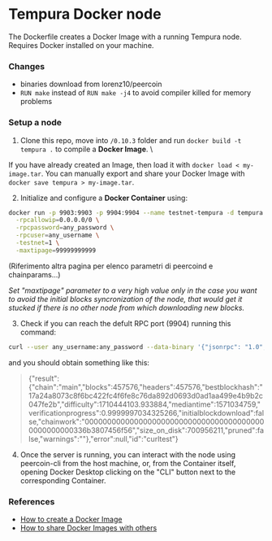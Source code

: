 # Tempura Docker node

The Dockerfile creates a Docker Image with a running Tempura node. \
Requires Docker installed on your machine.

### Changes

* binaries download from lorenz10/peercoin
* `RUN make` instead of `RUN make -j4` to avoid compiler killed for memory problems

### Setup a node

1. Clone this repo, move into `/0.10.3` folder and run `docker build -t tempura .` to compile a **Docker Image**. \

If you have already created an Image, then load it with `docker load < my-image.tar`.
You can manually export and share your Docker Image with `docker save tempura > my-image.tar`.

2. Initialize and configure a **Docker Container** using:

```sh
docker run -p 9903:9903 -p 9904:9904 --name testnet-tempura -d tempura \
  -rpcallowip=0.0.0.0/0 \
  -rpcpassword=any_password \
  -rpcuser=any_username \
  -testnet=1 \
  -maxtipage=99999999999
```

(Riferimento altra pagina per elenco parametri di peercoind e chainparams...)

*Set "maxtipage" parameter to a very high value only in the case you want to avoid the initial blocks syncronization of the node, that would get it stucked if there is no other node from which downloading new blocks.*

3. Check if you can reach the defult RPC port (9904) running this command:

```sh
curl --user any_username:any_password --data-binary '{"jsonrpc": "1.0", "id":"curltest", "method": "getblockchaininfo", "params": [] }'  -H 'content-type: text/plain;' localhost:9904/
```

and you should obtain something like this:

> {"result":{"chain":"main","blocks":457576,"headers":457576,"bestblockhash":"17a24a8073c8f6bc422fc4f6fe8c76da892d0693d0ad1aa499e4b9b2c047fe2b","difficulty":1710444103.933884,"mediantime":1571034759,"verificationprogress":0.9999997034325266,"initialblockdownload":false,"chainwork":"00000000000000000000000000000000000000000000000000336b3807456f56","size_on_disk":700956211,"pruned":false,"warnings":""},"error":null,"id":"curltest"}

4. Once the server is running, you can interact with the node using peercoin-cli from the host machine, or, from the Container itself, opening Docker Desktop clicking on the "CLI" button next to the corresponding Container.

### References

* [How to create a Docker Image](https://www.linux.com/training-tutorials/how-create-docker-image/?utm_source=pocket_mylist)
* [How to share Docker Images with others](https://www.cloudsavvyit.com/12326/how-to-share-docker-images-with-others/?utm_source=pocket_mylist)
